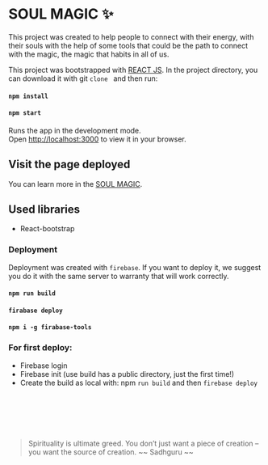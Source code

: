 # SOUL MAGIC ✨

This project was created to help people to connect with their energy, with their souls with the help of some tools that could be the path to connect with the magic, the magic that habits in all of us.

This project was bootstrapped with [REACT JS](https://github.com/facebook/create-react-app).
In the project directory, you can download it with git `clone ` and then run:

#### `npm install`
#### `npm start`

Runs the app in the development mode.\
Open [http://localhost:3000](http://localhost:3000) to view it in your browser.

## Visit the page deployed

You can learn more in the [SOUL MAGIC](https://facebook.github.io/create-react-app/docs/getting-started).
## Used libraries
- React-bootstrap

### Deployment
Deployment was created with `firebase`. If you want to deploy it, we suggest you do it with the same server to warranty that will work correctly.

#### `npm run build`
#### `firabase deploy`
#### `npm i -g firabase-tools`

### For first deploy:
- Firebase login
- Firebase init 
(use build has a public directory, just the first time!)
- Create the build as local with: npm `run build` and then `firebase deploy`

&nbsp;
----
&nbsp;

> Spirituality is ultimate greed. You don’t just want a piece of creation – you want the source of creation.
> ~~ Sadhguru ~~